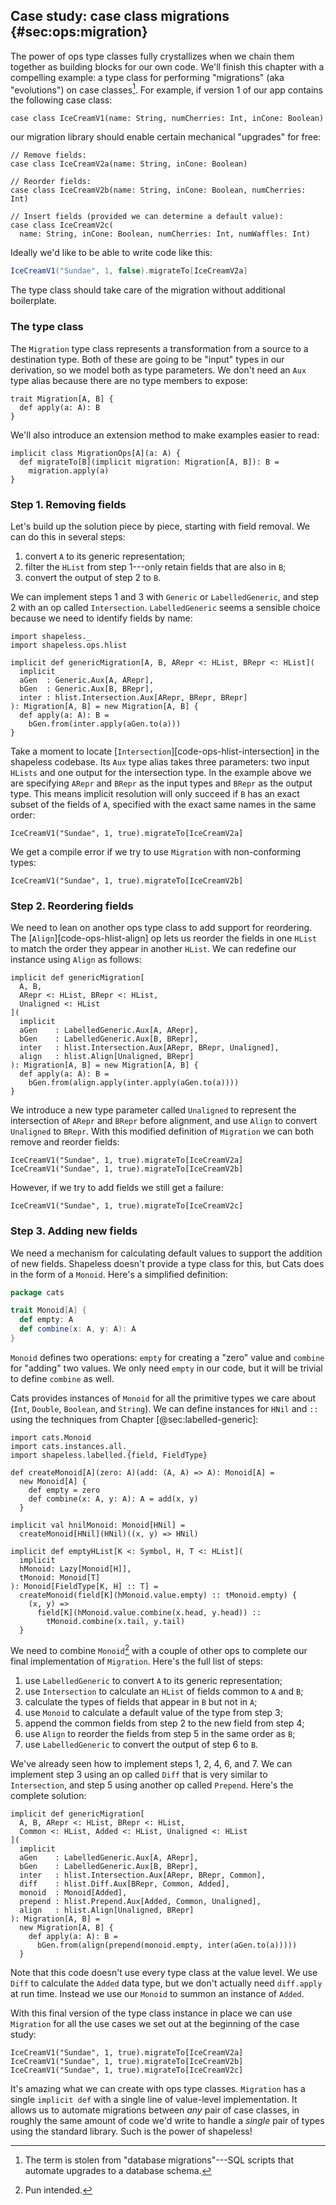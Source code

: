 ## Case study: case class migrations {#sec:ops:migration}

The power of ops type classes fully crystallizes
when we chain them together
as building blocks for our own code.
We'll finish this chapter with a compelling example:
a type class for performing "migrations"
(aka "evolutions") on case classes[^database-migrations].
For example, if version 1 of our app contains the following case class:

[^database-migrations]: The term is stolen from
"database migrations"---SQL scripts that
automate upgrades to a database schema.

```tut:book:silent
case class IceCreamV1(name: String, numCherries: Int, inCone: Boolean)
```

our migration library should enable certain
mechanical "upgrades" for free:

```tut:book:silent
// Remove fields:
case class IceCreamV2a(name: String, inCone: Boolean)

// Reorder fields:
case class IceCreamV2b(name: String, inCone: Boolean, numCherries: Int)

// Insert fields (provided we can determine a default value):
case class IceCreamV2c(
  name: String, inCone: Boolean, numCherries: Int, numWaffles: Int)
```

Ideally we'd like to be able to write code like this:

```scala
IceCreamV1("Sundae", 1, false).migrateTo[IceCreamV2a]
```

The type class should take care of the migration
without additional boilerplate.

### The type class

The `Migration` type class represents
a transformation from a source to a destination type.
Both of these are going to be "input" types in our derivation,
so we model both as type parameters.
We don't need an `Aux` type alias
because there are no type members to expose:

```tut:book:silent
trait Migration[A, B] {
  def apply(a: A): B
}
```

We'll also introduce an extension method
to make examples easier to read:

```tut:book:silent
implicit class MigrationOps[A](a: A) {
  def migrateTo[B](implicit migration: Migration[A, B]): B =
    migration.apply(a)
}
```

### Step 1. Removing fields

Let's build up the solution piece by piece,
starting with field removal.
We can do this in several steps:

 1. convert `A` to its generic representation;
 2. filter the `HList` from step 1---only retain
    fields that are also in `B`;
 3. convert the output of step 2 to `B`.

We can implement steps 1 and 3 with `Generic` or `LabelledGeneric`,
and step 2 with an op called `Intersection`.
`LabelledGeneric` seems a sensible choice
because we need to identify fields by name:

```tut:book:silent
import shapeless._
import shapeless.ops.hlist

implicit def genericMigration[A, B, ARepr <: HList, BRepr <: HList](
  implicit
  aGen  : Generic.Aux[A, ARepr],
  bGen  : Generic.Aux[B, BRepr],
  inter : hlist.Intersection.Aux[ARepr, BRepr, BRepr]
): Migration[A, B] = new Migration[A, B] {
  def apply(a: A): B =
    bGen.from(inter.apply(aGen.to(a)))
}
```

Take a moment to locate [`Intersection`][code-ops-hlist-intersection]
in the shapeless codebase.
Its `Aux` type alias takes three parameters:
two input `HLists` and one output for the intersection type.
In the example above we are specifying
`ARepr` and `BRepr` as the input types
and `BRepr` as the output type.
This means implicit resolution will only succeed
if `B` has an exact subset of the fields of `A`,
specified with the exact same names in the same order:

```tut:book
IceCreamV1("Sundae", 1, true).migrateTo[IceCreamV2a]
```

We get a compile error if
we try to use `Migration` with non-conforming types:

```tut:book:fail
IceCreamV1("Sundae", 1, true).migrateTo[IceCreamV2b]
```

### Step 2. Reordering fields

We need to lean on another ops type class
to add support for reordering.
The [`Align`][code-ops-hlist-align] op
lets us reorder the fields in one `HList`
to match the order they appear in another `HList`.
We can redefine our instance using `Align` as follows:

```tut:book:silent
implicit def genericMigration[
  A, B,
  ARepr <: HList, BRepr <: HList,
  Unaligned <: HList
](
  implicit
  aGen    : LabelledGeneric.Aux[A, ARepr],
  bGen    : LabelledGeneric.Aux[B, BRepr],
  inter   : hlist.Intersection.Aux[ARepr, BRepr, Unaligned],
  align   : hlist.Align[Unaligned, BRepr]
): Migration[A, B] = new Migration[A, B] {
  def apply(a: A): B =
    bGen.from(align.apply(inter.apply(aGen.to(a))))
}
```

We introduce a new type parameter called `Unaligned`
to represent the intersection of `ARepr` and `BRepr`
before alignment,
and use `Align` to convert `Unaligned` to `BRepr`.
With this modified definition of `Migration`
we can both remove and reorder fields:

```tut:book
IceCreamV1("Sundae", 1, true).migrateTo[IceCreamV2a]
IceCreamV1("Sundae", 1, true).migrateTo[IceCreamV2b]

```

However, if we try to add fields we still get a failure:

```tut:book:fail
IceCreamV1("Sundae", 1, true).migrateTo[IceCreamV2c]
```

### Step 3. Adding new fields

We need a mechanism for calculating default values
to support the addition of new fields.
Shapeless doesn't provide a type class for this,
but Cats does in the form of a `Monoid`.
Here's a simplified definition:

```scala
package cats

trait Monoid[A] {
  def empty: A
  def combine(x: A, y: A): A
}
```

`Monoid` defines two operations:
`empty` for creating a "zero" value
and `combine` for "adding" two values.
We only need `empty` in our code,
but it will be trivial to define `combine` as well.

Cats provides instances of `Monoid`
for all the primitive types we care about
(`Int`, `Double`, `Boolean`, and `String`).
We can define instances for `HNil` and `::`
using the techniques from Chapter [@sec:labelled-generic]:

```tut:book:silent
import cats.Monoid
import cats.instances.all._
import shapeless.labelled.{field, FieldType}

def createMonoid[A](zero: A)(add: (A, A) => A): Monoid[A] =
  new Monoid[A] {
    def empty = zero
    def combine(x: A, y: A): A = add(x, y)
  }

implicit val hnilMonoid: Monoid[HNil] =
  createMonoid[HNil](HNil)((x, y) => HNil)

implicit def emptyHList[K <: Symbol, H, T <: HList](
  implicit
  hMonoid: Lazy[Monoid[H]],
  tMonoid: Monoid[T]
): Monoid[FieldType[K, H] :: T] =
  createMonoid(field[K](hMonoid.value.empty) :: tMonoid.empty) {
    (x, y) =>
      field[K](hMonoid.value.combine(x.head, y.head)) ::
        tMonoid.combine(x.tail, y.tail)
  }
```

We need to combine `Monoid`[^monoid-pun] with a couple of other ops
to complete our final implementation of `Migration`.
Here's the full list of steps:

 1. use `LabelledGeneric` to convert `A` to its generic representation;
 2. use `Intersection` to calculate an `HList` of fields common to `A` and `B`;
 3. calculate the types of fields that appear in `B` but not in `A`;
 4. use `Monoid` to calculate a default value of the type from step 3;
 5. append the common fields from step 2 to the new field from step 4;
 6. use `Align` to reorder the fields from step 5 in the same order as `B`;
 7. use `LabelledGeneric` to convert the output of step 6 to `B`.

[^monoid-pun]: Pun intended.

We've already seen how to implement steps 1, 2, 4, 6, and 7.
We can implement step 3 using an op called `Diff`
that is very similar to `Intersection`,
and step 5 using another op called `Prepend`.
Here's the complete solution:

```tut:book:silent
implicit def genericMigration[
  A, B, ARepr <: HList, BRepr <: HList,
  Common <: HList, Added <: HList, Unaligned <: HList
](
  implicit
  aGen    : LabelledGeneric.Aux[A, ARepr],
  bGen    : LabelledGeneric.Aux[B, BRepr],
  inter   : hlist.Intersection.Aux[ARepr, BRepr, Common],
  diff    : hlist.Diff.Aux[BRepr, Common, Added],
  monoid  : Monoid[Added],
  prepend : hlist.Prepend.Aux[Added, Common, Unaligned],
  align   : hlist.Align[Unaligned, BRepr]
): Migration[A, B] =
  new Migration[A, B] {
    def apply(a: A): B =
      bGen.from(align(prepend(monoid.empty, inter(aGen.to(a)))))
  }
```

Note that this code doesn't use
every type class at the value level.
We use `Diff` to calculate the `Added` data type,
but we don't actually need `diff.apply` at run time.
Instead we use our `Monoid` to summon an instance of `Added`.

With this final version of the type class instance in place
we can use `Migration` for all the use cases we set out
at the beginning of the case study:

```tut:book
IceCreamV1("Sundae", 1, true).migrateTo[IceCreamV2a]
IceCreamV1("Sundae", 1, true).migrateTo[IceCreamV2b]
IceCreamV1("Sundae", 1, true).migrateTo[IceCreamV2c]
```

It's amazing what we can create with ops type classes.
`Migration` has a single `implicit def`
with a single line of value-level implementation.
It allows us to automate migrations between *any* pair of case classes,
in roughly the same amount of code we'd write
to handle a *single* pair of types using the standard library.
Such is the power of shapeless!
